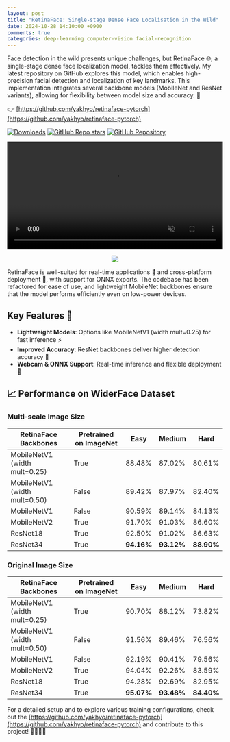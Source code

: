 ```yaml
---
layout: post
title: "RetinaFace: Single-stage Dense Face Localisation in the Wild"
date: 2024-10-28 14:10:00 +0900
comments: true
categories: deep-learning computer-vision facial-recognition
---
```


Face detection in the wild presents unique challenges, but RetinaFace 🌐, a single-stage dense face localization model, tackles them effectively. My latest repository on GitHub explores this model, which enables high-precision facial detection and localization of key landmarks. This implementation integrates several backbone models (MobileNet and ResNet variants), allowing for flexibility between model size and accuracy. 🚀

👉 [https://github.com/yakhyo/retinaface-pytorch](https://github.com/yakhyo/retinaface-pytorch)

[![Downloads](https://img.shields.io/github/downloads/yakhyo/retinaface-pytorch/total)](https://github.com/yakhyo/retinaface-pytorch/releases)
[![GitHub Repo stars](https://img.shields.io/github/stars/yakhyo/retinaface-pytorch)](https://github.com/yakhyo/retinaface-pytorch/stargazers)
[![GitHub Repository](https://img.shields.io/badge/GitHub-Repository-blue?logo=github)](https://github.com/yakhyo/retinaface-pytorch)

<video controls autoplay loop src="https://github.com/user-attachments/assets/ad279fea-33fb-43f1-884f-282e6d54c809" muted="false" width="100%"></video>

<div align="center">
  <img src="https://yakhyo.github.io/retinaface-pytorch/assets/mv2_test.jpg">
</div>

RetinaFace is well-suited for real-time applications 🎥 and cross-platform deployment 📲, with support for ONNX exports. The codebase has been refactored for ease of use, and lightweight MobileNet backbones ensure that the model performs efficiently even on low-power devices.

## Key Features 🌟

- **Lightweight Models**: Options like MobileNetV1 (width mult=0.25) for fast inference ⚡
- **Improved Accuracy**: ResNet backbones deliver higher detection accuracy 🎯
- **Webcam & ONNX Support**: Real-time inference and flexible deployment 🔄

## 📈 Performance on WiderFace Dataset

### Multi-scale Image Size

| RetinaFace Backbones          | Pretrained on ImageNet | Easy       | Medium     | Hard       |
| ----------------------------- | ---------------------- | ---------- | ---------- | ---------- |
| MobileNetV1 (width mult=0.25) | True                   | 88.48%     | 87.02%     | 80.61%     |
| MobileNetV1 (width mult=0.50) | False                  | 89.42%     | 87.97%     | 82.40%     |
| MobileNetV1                   | False                  | 90.59%     | 89.14%     | 84.13%     |
| MobileNetV2                   | True                   | 91.70%     | 91.03%     | 86.60%     |
| ResNet18                      | True                   | 92.50%     | 91.02%     | 86.63%     |
| ResNet34                      | True                   | **94.16%** | **93.12%** | **88.90%** |

### Original Image Size

| RetinaFace Backbones          | Pretrained on ImageNet | Easy       | Medium     | Hard       |
| ----------------------------- | ---------------------- | ---------- | ---------- | ---------- |
| MobileNetV1 (width mult=0.25) | True                   | 90.70%     | 88.12%     | 73.82%     |
| MobileNetV1 (width mult=0.50) | False                  | 91.56%     | 89.46%     | 76.56%     |
| MobileNetV1                   | False                  | 92.19%     | 90.41%     | 79.56%     |
| MobileNetV2                   | True                   | 94.04%     | 92.26%     | 83.59%     |
| ResNet18                      | True                   | 94.28%     | 92.69%     | 82.95%     |
| ResNet34                      | True                   | **95.07%** | **93.48%** | **84.40%** |

For a detailed setup and to explore various training configurations, check out the [https://github.com/yakhyo/retinaface-pytorch](https://github.com/yakhyo/retinaface-pytorch) and contribute to this project! 👩‍💻👨‍💻
